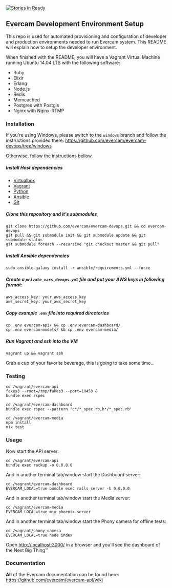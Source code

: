 [![Stories in Ready](https://badge.waffle.io/evercam/evercam-devops.png?label=ready&title=Ready)](https://waffle.io/evercam/evercam-devops)
## Evercam Development Environment Setup

This repo is used for automated provisioning and configuration of developer and production environments needed to run Evercam system. This README will explain how to setup the developer environment.

When finished with the README, you will have a Vagrant Virtual Machine running Ubuntu 14.04 LTS with the following software:

* Ruby
* Elixir
* Erlang
* Node.js
* Redis
* Memcached
* Postgres with Postgis
* Nginx with Nginx-RTMP

### Installation

If you're using Windows, please switch to the `windows` branch and follow the instructions provided there: https://github.com/evercam/evercam-devops/tree/windows

Otherwise, follow the instructions bellow.

##### Install Host dependencies

* [Virtualbox](https://www.virtualbox.org/wiki/Downloads)
* [Vagrant](http://www.vagrantup.com/downloads.html)
* [Python](https://www.python.org/downloads/)
* [Ansible](http://docs.ansible.com/ansible/intro_installation.html)
* [Git](http://git-scm.com/downloads)

##### Clone this repository and it's submodules

```
git clone https://github.com/evercam/evercam-devops.git && cd evercam-devops
git pull && git submodule init && git submodule update && git submodule status
git submodule foreach --recursive "git checkout master && git pull"
```

##### Install Ansible dependencies

```
sudo ansible-galaxy install -r ansible/requirements.yml --force
```

##### Create a `private_vars_devops.yml` file and put your AWS keys in following format:

```
aws_access_key: your_aws_access_key
aws_secret_key: your_aws_secret_key
```

##### Copy example `.env` file into required directories

```
cp .env evercam-api/ && cp .env evercam-dashboard/
cp .env evercam-models/ && cp .env evercam-media/
```

##### Run Vagrant and ssh into the VM

```
vagrant up && vagrant ssh
```

Grab a cup of your favorite beverage, this is going to take some time...

### Testing

```
cd /vagrant/evercam-api
fakes3 --root=/tmp/fakes3 --port=10453 &
bundle exec rspec

cd /vagrant/evercam-dashboard
bundle exec rspec --pattern 'c*/*_spec.rb,h*/*_spec.rb'

cd /vagrant/evercam-media
npm install
mix test
```

### Usage

Now start the API server:

```
cd /vagrant/evercam-api
bundle exec rackup -o 0.0.0.0
```

And in another terminal tab/window start the Dashboard server:

```
cd /vagrant/evercam-dashboard
EVERCAM_LOCAL=true bundle exec rails server -b 0.0.0.0
```

And in another terminal tab/window start the Media server:

```
cd /vagrant/evercam-media
EVERCAM_LOCAL=true mix phoenix.server
```

And in another terminal tab/window start the Phony camera for offline tests:

```
cd /vagrant/phony_camera
EVERCAM_LOCAL=true node index
```

Open [http://localhost:3000/](http://localhost:3000/) in a browser and you'll see the dashboard of the Next Big Thing&trade;

### Documentation

**All** of the Evercam documentation can be found here: https://github.com/evercam/evercam-api/wiki
